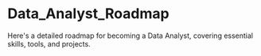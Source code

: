 # Data_Analyst_Roadmap
Here's a detailed roadmap for becoming a Data Analyst, covering essential skills, tools, and projects.
